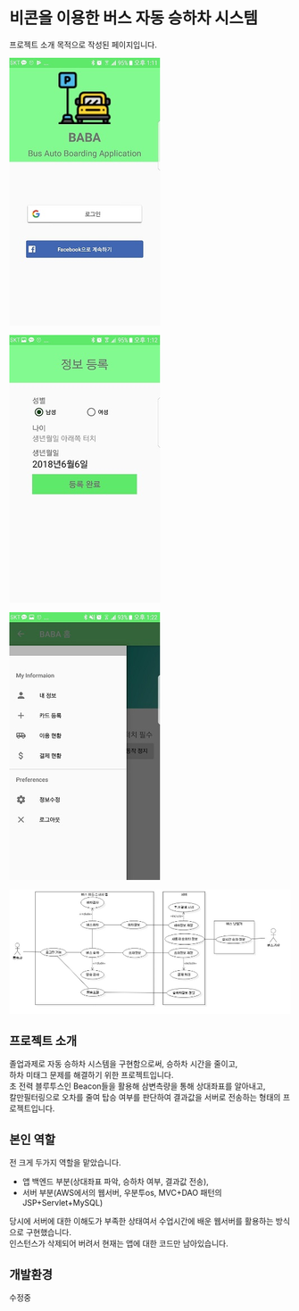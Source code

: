 

# 비콘을 이용한 버스 자동 승하차 시스템
프로젝트 소개 목적으로 작성된 페이지입니다.  
 
 

![main1](./image/KakaoTalk_20180606_133449476.jpg)
  
![main1](./image/KakaoTalk_20180606_133450197.jpg)
  
![main1](./image/KakaoTalk_20180606_133450900.jpg)
  
![usecase](./image/캡스톤usecase.jpg)
## 프로젝트 소개
졸업과제로 자동 승하차 시스템을 구현함으로써, 승하차 시간을 줄이고,  
하차 미태그 문제를 해결하기 위한 프로젝트입니다.  
초 전력 블루투스인 Beacon들을 활용해 삼변측량을 통해 상대좌표를 알아내고,  
칼만필터링으로 오차를 줄여 탑승 여부를 판단하여 
결과값을 서버로 전송하는 형태의 프로젝트입니다.

## 본인 역할
전 크게 두가지 역할을 맡았습니다.  
+ 앱 백엔드 부분(상대좌표 파악, 승하차 여부, 결과값 전송),  
+ 서버 부분(AWS에서의 웹서버, 우분투os, MVC+DAO 패턴의 JSP+Servlet+MySQL)  

당시에 서버에 대한 이해도가 부족한 상태여서 수업시간에 배운 웹서버를 활용하는 방식으로 구현했습니다.  
인스턴스가 삭제되어 버려서 현재는 앱에 대한 코드만 남아있습니다.

## 개발환경

 수정중

